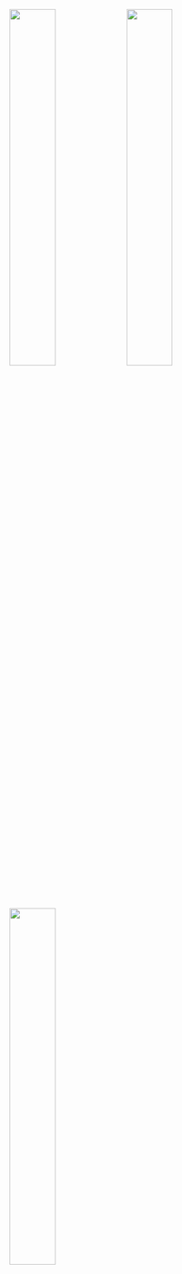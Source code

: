  
  <p float="middle">
  <img src="https://user-images.githubusercontent.com/57677520/137675887-85dbf9f8-c5a0-49d7-a8eb-bbf90c85744d.jpg" width=40% />
  <img src="https://user-images.githubusercontent.com/57677520/137677559-4eb072c5-5b88-411e-a112-06e51030317c.jpg" width=40% /> 
</p>

   <img src="https://user-images.githubusercontent.com/57677520/137675886-d49d45fb-8cd6-4a68-831c-016b69cc294c.jpg" width=40% >
